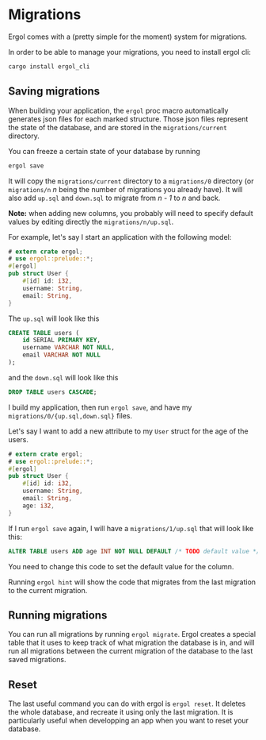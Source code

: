 # Migrations

Ergol comes with a (pretty simple for the moment) system for migrations.

In order to be able to manage your migrations, you need to install ergol cli:

```sh
cargo install ergol_cli
```

## Saving migrations

When building your application, the `ergol` proc macro automatically generates
json files for each marked structure. Those json files represent the state of
the database, and are stored in the `migrations/current` directory.

You can freeze a certain state of your database by running

```sh
ergol save
```

It will copy the `migrations/current` directory to a `migrations/0` directory
(or `migrations/n` _n_ being the number of migrations you already have). It will
also add `up.sql` and `down.sql` to migrate from _n - 1_ to _n_ and back.

**Note:** when adding new columns, you probably will need to specify default
values by editing directly the `migrations/n/up.sql`.

For example, let's say I start an application with the following model:
```rust
# extern crate ergol;
# use ergol::prelude::*;
#[ergol]
pub struct User {
    #[id] id: i32,
    username: String,
    email: String,
}
```

The `up.sql` will look like this
```sql
CREATE TABLE users (
    id SERIAL PRIMARY KEY,
    username VARCHAR NOT NULL,
    email VARCHAR NOT NULL
);
```
and the `down.sql` will look like this
```sql
DROP TABLE users CASCADE;
```

I build my application, then run `ergol save`, and have my
`migrations/0/{up.sql,down.sql}` files.

Let's say I want to add a new attribute to my `User` struct for the age of the
users.

```rust
# extern crate ergol;
# use ergol::prelude::*;
#[ergol]
pub struct User {
    #[id] id: i32,
    username: String,
    email: String,
    age: i32,
}
```

If I run `ergol save` again, I will have a `migrations/1/up.sql` that will look
like this:
```sql
ALTER TABLE users ADD age INT NOT NULL DEFAULT /* TODO default value */;
```
You need to change this code to set the default value for the column.

Running `ergol hint` will show the code that migrates from the last migration
to the current migration.

## Running migrations

You can run all migrations by running `ergol migrate`. Ergol creates a special
table that it uses to keep track of what migration the database is in, and will
run all migrations between the current migration of the database to the last
saved migrations.

## Reset

The last useful command you can do with ergol is `ergol reset`. It deletes the
whole database, and recreate it using only the last migration. It is
particularly useful when developping an app when you want to reset your database.
